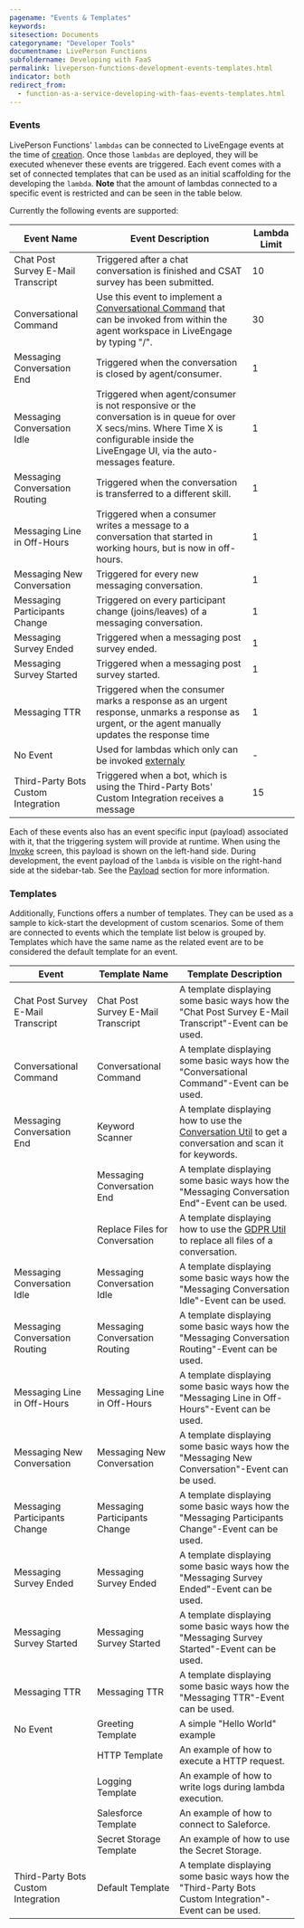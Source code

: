 ```yaml
---
pagename: "Events & Templates"
keywords:
sitesection: Documents
categoryname: "Developer Tools"
documentname: LivePerson Functions
subfoldername: Developing with FaaS
permalink: liveperson-functions-development-events-templates.html
indicator: both
redirect_from:
  - function-as-a-service-developing-with-faas-events-templates.html
---
```

### Events
LivePerson Functions' `lambdas` can be connected to LiveEngage events at the time of [creation](function-as-a-service-getting-started.html#step-1-choose-a-template). Once those `lambdas` are deployed, they will be executed whenever these events are triggered. Each event comes with a set of connected templates that can be used as an initial scaffolding for the developing the `lambda`. **Note** that the amount of lambdas connected to a specific event is restricted and can be seen in the table below.

Currently the following events are supported:

<table style="width: 100%;">
<thead>
  <tr>
    <th>Event Name</th>
    <th>Event Description</th>
    <th>Lambda Limit</th>
  </tr>
</thead>
<tbody>
  <tr>
    <td>Chat Post Survey E-Mail Transcript</td>
    <td>Triggered after a chat conversation is finished and CSAT survey has been submitted.</td>
    <td>10</td>
  </tr>
  <tr>
    <td>Conversational Command</td>
    <td>Use this event to implement a <a href="liveperson-functions-integrations-conversational-commands.html">Conversational Command</a> that can be invoked from within the agent workspace in LiveEngage by typing "/".</td>
    <td>30</td>
  </tr>
  <tr>
    <td>Messaging Conversation End</td>
    <td>Triggered when the conversation is closed by agent/consumer.</td>
    <td>1</td>
  </tr>
  <tr>
    <td>Messaging Conversation Idle</td>
    <td>Triggered when agent/consumer is not responsive or the conversation is in queue for over X secs/mins. Where Time X is configurable inside the LiveEngage UI, via the auto-messages feature.</td>
    <td>1</td>
  </tr>
  <tr>
    <td>Messaging Conversation Routing</td>
    <td>Triggered when the conversation is transferred to a different skill.</td>
    <td>1</td>
  </tr>
  <tr>
    <td>Messaging Line in Off-Hours</td>
    <td>Triggered when a consumer writes a message to a conversation that started in working hours, but is now in off-hours.</td>
    <td>1</td>
  </tr>
  <tr>
    <td>Messaging New Conversation</td>
    <td>Triggered for every new messaging conversation.</td>
    <td>1</td>
  </tr>
  <tr>
    <td>Messaging Participants Change</td>
    <td>Triggered on every participant change (joins/leaves) of a messaging conversation.</td>
    <td>1</td>
  </tr>
  <tr>
    <td>Messaging Survey Ended</td>
    <td>Triggered when a messaging post survey ended.</td>
    <td>1</td>
  </tr>
  <tr>
    <td>Messaging Survey Started</td>
    <td>Triggered when a messaging post survey started.</td>
    <td>1</td>
  </tr>
  <tr>
    <td>Messaging TTR</td>
    <td>Triggered when the consumer marks a response as an urgent response, unmarks a response as urgent, or the agent manually updates the response time</td>
    <td>1</td>
  </tr>
  <tr>
    <td>No Event</td>
    <td>Used for lambdas which only can be invoked <a href="liveperson-functions-external-invocations-overview.html">externaly</a></td>
    <td>-</td>
  </tr>
  <tr>
    <td>Third-Party Bots Custom Integration</td>
    <td>Triggered when a bot, which is using the Third-Party Bots' Custom Integration receives a message</td>
    <td>15</td>
  </tr>
</tbody>
</table>

Each of these events also has an event specific input (payload) associated with it, that the triggering system will provide at runtime. When using the [Invoke](function-as-a-service-deploying-functions.html#testing-your-function) screen, this payload is shown on the left-hand side. During development, the event payload of the `lambda` is visible on the right-hand side at the sidebar-tab. See the [Payload](function-as-a-service-developing-with-faas-overview.html#editor-sidebar) section for more information.

### Templates
Additionally, Functions offers a number of templates. They can be used as a sample to kick-start the development of custom scenarios. Some of them are connected to events which the template list below is grouped by. Templates which have the same name as the related event are to be considered the default template for an event.

<table style="width: 100%;">
<thead>
  <tr>
    <th>Event</th>
    <th>Template Name</th>
    <th>Template Description</th>
  </tr>
</thead>
<tbody>

  <tr>
    <td>Chat Post Survey E-Mail Transcript</td>
    <td>Chat Post Survey E-Mail Transcript</td>
    <td>A template displaying some basic ways how the "Chat Post Survey E-Mail Transcript"-Event can be used.</td>
  </tr>
  <tr>
    <td>Conversational Command</td>
    <td>Conversational Command</td>
    <td>A template displaying some basic ways how the "Conversational Command"-Event can be used.</td>
  </tr>
  <tr>
    <td>Messaging Conversation End</td>
    <td>Keyword Scanner</td>
    <td>A template displaying how to use the <a href="liveperson-functions-development-toolbelt.html#conversation-util">Conversation Util</a> to get a conversation and scan it for keywords.</td>
  </tr>
  <tr>
    <td></td>
    <td>Messaging Conversation End</td>
    <td>A template displaying some basic ways how the "Messaging Conversation End"-Event can be used.</td>
  </tr>
  <tr>
    <td></td>
    <td>Replace Files for Conversation</td>
    <td>A template displaying how to use the <a href="liveperson-functions-development-toolbelt.html#gdpr-util">GDPR Util</a> to replace all files of a conversation.</td>
  </tr>
  <tr>
    <td>Messaging Conversation Idle</td>
    <td>Messaging Conversation Idle</td>
    <td>A template displaying some basic ways how the "Messaging Conversation Idle"-Event can be used.</td>
  </tr>
  <tr>
    <td>Messaging Conversation Routing</td>
    <td>Messaging Conversation Routing</td>
    <td>A template displaying some basic ways how the "Messaging Conversation Routing"-Event can be used.</td>
  </tr>
  <tr>
    <td>Messaging Line in Off-Hours</td>
    <td>Messaging Line in Off-Hours</td>
    <td>A template displaying some basic ways how the "Messaging Line in Off-Hours"-Event can be used.</td>
  </tr>
  <tr>
    <td>Messaging New Conversation</td>
    <td>Messaging New Conversation</td>
    <td>A template displaying some basic ways how the "Messaging New Conversation"-Event can be used.</td>
  </tr>
  <tr>
    <td>Messaging Participants Change</td>
    <td>Messaging Participants Change</td>
    <td>A template displaying some basic ways how the "Messaging Participants Change"-Event can be used.</td>
  </tr>
  <tr>
    <td>Messaging Survey Ended</td>
    <td>Messaging Survey Ended</td>
    <td>A template displaying some basic ways how the "Messaging Survey Ended"-Event can be used.</td>
  </tr>
  <tr>
    <td>Messaging Survey Started</td>
    <td>Messaging Survey Started</td>
    <td>A template displaying some basic ways how the "Messaging Survey Started"-Event can be used.</td>
  </tr>
  <tr>
    <td>Messaging TTR</td>
    <td>Messaging TTR</td>
    <td>A template displaying some basic ways how the "Messaging TTR"-Event can be used.</td>
  </tr>
    <tr>
    <td>No Event</td>
    <td>Greeting Template</td>
    <td>A simple "Hello World" example</td>
  </tr>
  <tr>
    <td></td>
    <td>HTTP Template</td>
    <td>An example of how to execute a HTTP request.</td>
  </tr>
  <tr>
    <td></td>
    <td>Logging Template</td>
    <td>An example of how to write logs during lambda execution.</td>
  </tr>
  <tr>
    <td></td>
    <td>Salesforce Template</td>
    <td>An example of how to connect to Saleforce.</td>
  </tr>
  <tr>
    <td></td>
    <td>Secret Storage Template</td>
    <td>An example of how to use the Secret Storage.</td>
  </tr>
  <tr>
    <td>Third-Party Bots Custom Integration</td>
    <td>Default Template</td>
    <td>A template displaying some basic ways how the "Third-Party Bots Custom Integration"-Event can be used.</td>
  </tr>
</tbody>
</table>
